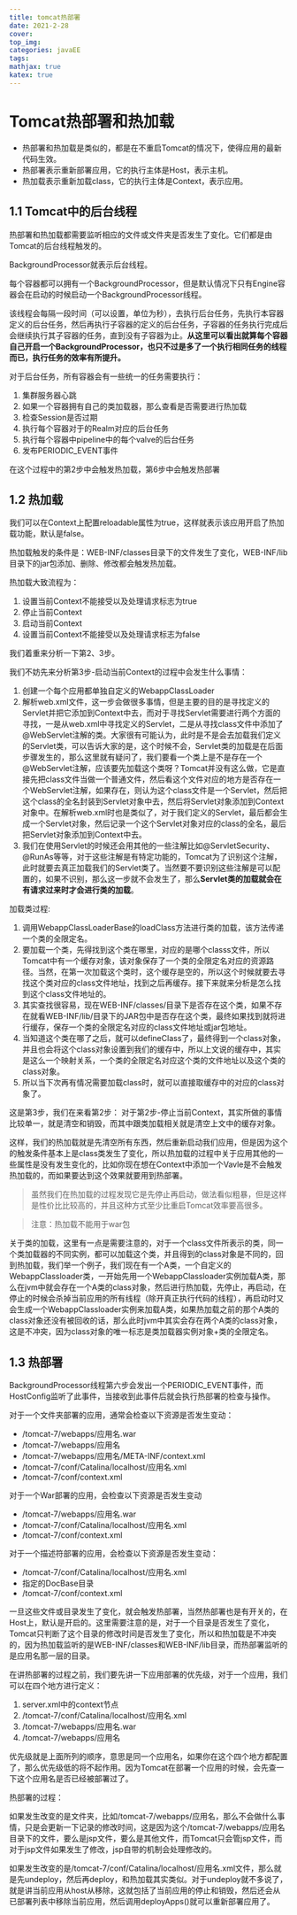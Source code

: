 ```yaml
---
title: tomcat热部署
date: 2021-2-28
cover:
top_img:
categories: javaEE
tags: 
mathjax: true
katex: true
---
```

# Tomcat热部署和热加载

- 热部署和热加载是类似的，都是在不重启Tomcat的情况下，使得应用的最新代码生效。
- 热部署表示重新部署应用，它的执行主体是Host，表示主机。
- 热加载表示重新加载class，它的执行主体是Context，表示应用。

## 1.1 Tomcat中的后台线程

热部署和热加载都需要监听相应的文件或文件夹是否发生了变化。它们都是由Tomcat的后台线程触发的。

BackgroundProcessor就表示后台线程。

每个容器都可以拥有一个BackgroundProcessor，但是默认情况下只有Engine容器会在启动的时候启动一个BackgroundProcessor线程。

该线程会每隔一段时间（可以设置，单位为秒），去执行后台任务，先执行本容器定义的后台任务，然后再执行子容器的定义的后台任务，子容器的任务执行完成后会继续执行其子容器的任务，直到没有子容器为止。**从这里可以看出就算每个容器自己开启一个BackgroundProcessor，也只不过是多了一个执行相同任务的线程而已，执行任务的效率有所提升。**

对于后台任务，所有容器会有一些统一的任务需要执行：
1. 集群服务器心跳
2. 如果一个容器拥有自己的类加载器，那么查看是否需要进行热加载
3. 检查Session是否过期
4. 执行每个容器对于的Realm对应的后台任务
5. 执行每个容器中pipeline中的每个valve的后台任务
6. 发布PERIODIC_EVENT事件

在这个过程中的第2步中会触发热加载，第6步中会触发热部署

## 1.2 热加载

我们可以在Context上配置reloadable属性为true，这样就表示该应用开启了热加载功能，默认是false。

热加载触发的条件是：WEB-INF/classes目录下的文件发生了变化，WEB-INF/lib目录下的jar包添加、删除、修改都会触发热加载。

热加载大致流程为：
1. 设置当前Context不能接受以及处理请求标志为true
2. 停止当前Context
3. 启动当前Context
4. 设置当前Context不能接受以及处理请求标志为false

我们着重来分析一下第2、3步。

我们不妨先来分析第3步-启动当前Context的过程中会发生什么事情：
1. 创建一个每个应用都单独自定义的WebappClassLoader
2. 解析web.xml文件，这一步会做很多事情，但是主要的目的是寻找定义的Servlet并把它添加到Context中去，而对于寻找Servlet需要进行两个方面的寻找，一是从web.xml中寻找定义的Servlet，二是从寻找class文件中添加了@WebServlet注解的类。大家很有可能认为，此时是不是会去加载我们定义的Servlet类，可以告诉大家的是，这个时候不会，Servlet类的加载是在后面步骤发生的，那么这里就有疑问了，我们要看一个类上是不是存在一个@WebServlet注解，应该要先加载这个类呀？Tomcat并没有这么做，它是直接先把class文件当做一个普通文件，然后看这个文件对应的地方是否存在一个WebServlet注解，如果存在，则认为这个class文件是一个Servlet，然后把这个class的全名封装到Servlet对象中去，然后将Servlet对象添加到Context对象中。在解析web.xml时也是类似了，对于我们定义的Servlet，最后都会生成一个Servlet对象，然后记录一个这个Servlet对象对应的class的全名，最后把Servlet对象添加到Context中去。
3. 我们在使用Servlet的时候还会用其他的一些注解比如@ServletSecurity、@RunAs等等，对于这些注解是有特定功能的，Tomcat为了识别这个注解，此时就要去真正加载我们的Servlet类了。当然要不要识别这些注解是可以配置的，如果不识别，那么这一步就不会发生了，那么**Servlet类的加载就会在有请求过来时才会进行类的加载**。

加载类过程:
1. 调用WebappClassLoaderBase的loadClass方法进行类的加载，该方法传递一个类的全限定名。
2. 要加载一个类，先得找到这个类在哪里，对应的是哪个classs文件，所以Tomcat中有一个缓存对象，该对象保存了一个类的全限定名对应的资源路径。当然，在第一次加载这个类时，这个缓存是空的，所以这个时候就要去寻找这个类对应的class文件地址，找到之后再缓存。接下来就来分析是怎么找到这个class文件地址的。
3. 其实查找很容易，现在WEB-INF/classes/目录下是否存在这个类，如果不存在就看WEB-INF/lib/目录下的JAR包中是否存在这个类，最终如果找到就将进行缓存，保存一个类的全限定名对应的class文件地址或jar包地址。
4. 当知道这个类在哪了之后，就可以defineClass了，最终得到一个class对象，并且也会将这个class对象设置到我们的缓存中，所以上文说的缓存中，其实是这么一个映射关系，一个类的全限定名对应这个类的文件地址以及这个类的class对象。
5. 所以当下次再有情况需要加载class时，就可以直接取缓存中的对应的class对象了。

这是第3步，我们在来看第2步：
对于第2步-停止当前Context，其实所做的事情比较单一，就是清空和销毁，而其中跟类加载相关就是清空上文中的缓存对象。

这样，我们的热加载就是先清空所有东西，然后重新启动我们应用，但是因为这个的触发条件基本上是class类发生了变化，所以热加载的过程中关于应用其他的一些属性是没有发生变化的，比如你现在想在Context中添加一个Vavle是不会触发热加载的，而如果要达到这个效果就要用到热部署。

> 虽然我们在热加载的过程发现它是先停止再启动，做法看似粗暴，但是这样是性价比比较高的，并且这种方式至少比重启Tomcat效率要高很多。

> 注意：热加载不能用于war包

关于类的加载，这里有一点是需要注意的，对于一个class文件所表示的类，同一个类加载器的不同实例，都可以加载这个类，并且得到的class对象是不同的，回到热加载，我们举一个例子，我们现在有一个A类，一个自定义的WebappClassloader类，一开始先用一个WebappClassloader实例加载A类，那么在jvm中就会存在一个A类的class对象，然后进行热加载，先停止，再启动，在停止的时候会杀掉当前应用的所有线程（除开真正执行代码的线程），再启动时又会生成一个WebappClassloader实例来加载A类，如果热加载之前的那个A类的class对象还没有被回收的话，那么此时jvm中其实会存在两个A类的class对象，这是不冲突，因为class对象的唯一标志是类加载器实例对象+类的全限定名。

## 1.3 热部署

BackgroundProcessor线程第六步会发出一个PERIODIC_EVENT事件，而HostConfig监听了此事件，当接收到此事件后就会执行热部署的检查与操作。

对于一个文件夹部署的应用，通常会检查以下资源是否发生变动：
- /tomcat-7/webapps/应用名.war
- /tomcat-7/webapps/应用名
- /tomcat-7/webapps/应用名/META-INF/context.xml
- /tomcat-7/conf/Catalina/localhost/应用名.xml
- /tomcat-7/conf/context.xml

对于一个War部署的应用，会检查以下资源是否发生变动
- /tomcat-7/webapps/应用名.war
- /tomcat-7/conf/Catalina/localhost/应用名.xml
- /tomcat-7/conf/context.xml

对于一个描述符部署的应用，会检查以下资源是否发生变动：
- /tomcat-7/conf/Catalina/localhost/应用名.xml
- 指定的DocBase目录
- /tomcat-7/conf/context.xml

一旦这些文件或目录发生了变化，就会触发热部署，当然热部署也是有开关的，在Host上，默认是开启的。这里需要注意的是，对于一个目录是否发生了变化，Tomcat只判断了这个目录的修改时间是否发生了变化，所以和热加载是不冲突的，因为热加载监听的是WEB-INF/classes和WEB-INF/lib目录，而热部署监听的是应用名那一层的目录。

在讲热部署的过程之前，我们要先讲一下应用部署的优先级，对于一个应用，我们可以在四个地方进行定义：
1. server.xml中的context节点
2. /tomcat-7/conf/Catalina/localhost/应用名.xml
3. /tomcat-7/webapps/应用名.war
4. /tomcat-7/webapps/应用名

优先级就是上面所列的顺序，意思是同一个应用名，如果你在这个四个地方都配置了，那么优先级低的将不起作用。因为Tomcat在部署一个应用的时候，会先查一下这个应用名是否已经被部署过了。

热部署的过程：

如果发生改变的是文件夹，比如/tomcat-7/webapps/应用名，那么不会做什么事情，只是会更新一下记录的修改时间，这是因为这个/tomcat-7/webapps/应用名目录下的文件，要么是jsp文件，要么是其他文件，而Tomcat只会管jsp文件，而对于jsp文件如果发生了修改，jsp自带的机制会处理修改的。

如果发生改变的是/tomcat-7/conf/Catalina/localhost/应用名.xml文件，那么就是先undeploy，然后再deploy，和热加载其实类似。对于undeploy就不多说了，就是讲当前应用从host从移除，这就包括了当前应用的停止和销毁，然后还会从已部署列表中移除当前应用，然后调用deployApps()就可以重新部署应用了。